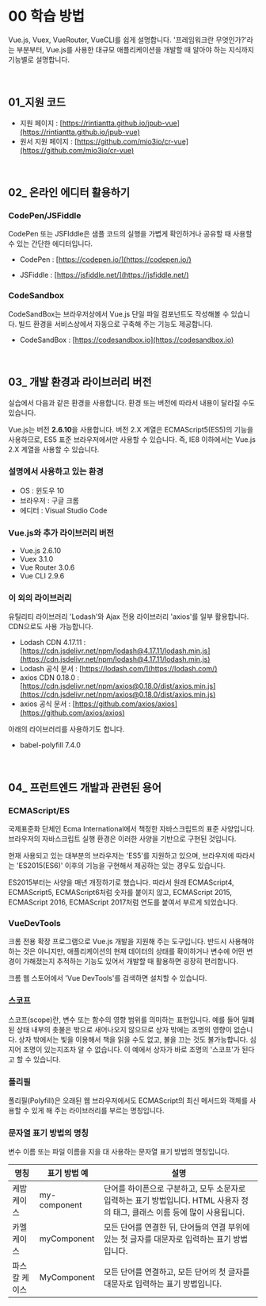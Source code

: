 # 00 학습 방법

Vue.js, Vuex, VueRouter, VueCLI를 쉽게 설명합니다. '프레임워크란 무엇인가?'라는 부분부터, Vue.js를 사용한 대규모 애플리케이션을 개발할 때 알아야 하는 지식까지 기능별로 설명합니다. 

<br>

## 01_지원 코드

+ 지원 페이지 : [https://rintiantta.github.io/jpub-vue](https://rintiantta.github.io/jpub-vue)
+ 원서 지원 페이지 : [https://github.com/mio3io/cr-vue](https://github.com/mio3io/cr-vue)

<br>

## 02_ 온라인 에디터 활용하기

### CodePen/JSFiddle

CodePen 또는 JSFIddle은 샘플 코드의 실행을 가볍게 확인하거나 공유할 때 사용할 수 있는 간단한 에디터입니다. 

+ CodePen : [https://codepen.io/](https://codepen.io/)

+ JSFiddle : [https://jsfiddle.net/](https://jsfiddle.net/)

### CodeSandbox

CodeSandBox는 브라우저상에서 Vue.js 단일 파일 컴포넌트도 작성해볼 수 있습니다. 
빌드 환경을 서비스상에서 자동으로 구축해 주는 기능도 제공합니다. 

+ CodeSandBox : [https://codesandbox.io](https://codesandbox.io)

<br>

## 03_ 개발 환경과 라이브러리 버전

실습에서 다음과 같은 환경을 사용합니다. 환경 또는 버전에 따라서 내용이 달라질 수도 있습니다. 

Vue.js는 버전 **2.6.10**을 사용합니다. 버전 2.X 계열은 ECMAScript5(ES5)의 기능을 사용하므로, ES5 표준 브라우저에서만 사용할 수 있습니다. 즉, IE8 이하에서는 Vue.js 2.X 계열을 사용할 수 있습니다. 

### 설명에서 사용하고 있는 환경

+ OS : 윈도우 10
+ 브라우저 : 구글 크롬
+ 에디터 : Visual Studio Code

### Vue.js와 추가 라이브러리 버전

+ Vue.js 2.6.10
+ Vuex 3.1.0
+ Vue Router 3.0.6
+ Vue CLI 2.9.6

### 이 외의 라이브러리

유틸리티 라이브러리 'Lodash'와 Ajax 전용 라이브러리 'axios'를 일부 활용합니다. CDN으로도 사용 가능합니다. 

+ Lodash CDN 4.17.11 : [https://cdn.jsdelivr.net/npm/lodash@4.17.11/lodash.min.js](https://cdn.jsdelivr.net/npm/lodash@4.17.11/lodash.min.js)
+ Lodash 공식 문서 : [https://lodash.com/](https://lodash.com/)
+ axios CDN 0.18.0 : [https://cdn.jsdelivr.net/npm/axios@0.18.0/dist/axios.min.js](https://cdn.jsdelivr.net/npm/axios@0.18.0/dist/axios.min.js)
+ axios 공식 문서 : [https://github.com/axios/axios](https://github.com/axios/axios)

아래의 라이브러리를 사용하기도 합니다. 

+ babel-polyfill 7.4.0

<br>

## 04_ 프런트엔드 개발과 관련된 용어

### ECMAScript/ES

국제표준화 단체인 Ecma International에서 책정한 자바스크립트의 표준 사양입니다. 브라우저의 자바스크립트 실행 환경은 이러한 사양을 기반으로 구현된 것입니다. 

현재 사용되고 있는 대부분의 브라우저는 'ES5'를 지원하고 있으며, 브라우저에 따라서는 'ES2015(ES6)' 이후의 기능을 구현해서 제공하는 있는 경우도 있습니다. 

ES2015부터는 사양을 매년 개정하기로 했습니다. 따라서 원래 ECMAScript4, ECMAScript5, ECMAScript6처럼 숫자를 붙이지 않고, ECMAScript 2015, ECMAScript 2016, ECMAScript 2017처럼 연도를 붙여서 부르게 되었습니다. 

### VueDevTools

크롬 전용 확장 프로그램으로 Vue.js 개발을 지원해 주는 도구입니다. 반드시 사용해야 하는 것은 아니지만, 애플리케이션의 현재 데이터의 상태를 확이하거나 변수에 어떤 변경이 가해졌는지 추적하는 기능도 있어서 개발할 때 활용하면 굉장히 편리합니다. 

크롬 웹 스토어에서 'Vue DevTools'를 검색하면 설치할 수 있습니다. 

### 스코프

스코프(scope)란, 변수 또는 함수의 영향 범위를 의미하는 표현입니다. 예를 들어 밀폐된 상태 내부의 촛불은 밖으로 새어나오지 않으므로 상자 밖에는 조명의 영향이 없습니다. 상자 밖에서는 빛을 이용해서 책을 읽을 수도 없고, 불을 끄는 것도 불가능합니다. 심지어 조명이 있는지조차 알 수 없습니다. 이 예에서 상자가 바로 조명의 '스코프'가 된다고 할 수 있습니다. 

### 폴리필

폴리필(Polyfill)은 오래된 웹 브라우저에서도 ECMAScript의 최신 메서드와 객체를 사용할 수 있게 해 주는 라이브러리를 부르는 명칭입니다. 

### 문자열 표기 방법의 명칭

변수 이름 또는 파일 이름을 지을 대 사용하는 문자열 표기 방법의 명칭입니다. 

<table>
    <thead>
    	<tr>
        	<th>명칭</th>
        	<th>표기 방법 예</th>
        	<th>설명</th>
        </tr>
    </thead>
    <tbody>
    	<tr>
        	<td>케밥 케이스</td>
        	<td>my-component</td>
        	<td>단어를 하이픈으로 구분하고, 모두 소문자로 입력하는 표기 방법입니다. HTML 사용자 정의 태그, 클래스 이름 등에 많이 사용됩니다. </td>
        </tr>
        <tr>
        	<td>카멜 케이스</td>
        	<td>myComponent</td>
        	<td>모든 단어를 연결한 뒤, 단어들의 연결 부위에 있는 첫 글자를 대문자로 입력하는 표기 방법입니다. </td>
        </tr>
        <tr>
        	<td>파스칼 케이스</td>
        	<td>MyComponent</td>
        	<td>모든 단어를 연결하고, 모든 단어의 첫 글자를 대문자로 입력하는 표기 방법입니다.</td>
        </tr>
    </tbody>
</table>

